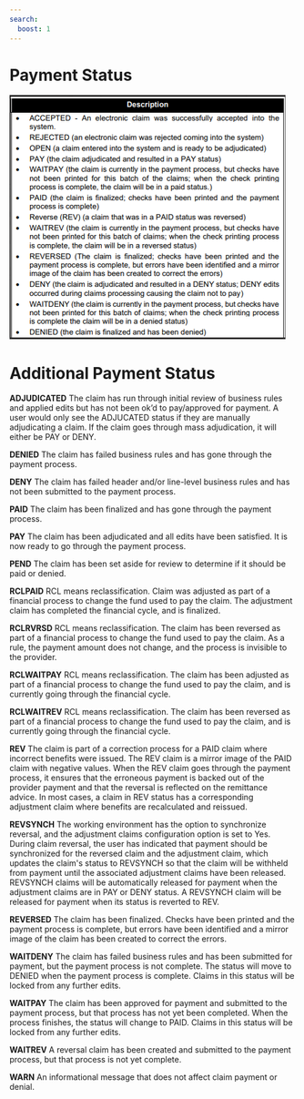 ```yaml
---
search:
  boost: 1
---
```


# Payment Status

![Alt text](Pay%20Status%20Descriptions.png)




# Additional Payment Status

**ADJUDICATED**
The claim has run through initial review of business rules and applied edits but has not been ok’d to pay/approved for payment. A user would only see the ADJUCATED status if they are manually adjudicating a claim. If the claim goes through mass adjudication, it will either be PAY or DENY.

**DENIED**
The claim has failed business rules and has gone through the payment process.

**DENY**
The claim has failed header and/or line-level business rules and has not been submitted to the payment process.

**PAID**
The claim has been finalized and has gone through the payment process.

**PAY**
The claim has been adjudicated and all edits have been satisfied. It is now ready to go through the payment process.

**PEND**
The claim has been set aside for review to determine if it should be paid or denied.

**RCLPAID**
RCL means reclassification. Claim was adjusted as part of a financial process to change the fund used to pay the claim. The adjustment claim has completed the financial cycle, and is finalized.

**RCLRVRSD**
RCL means reclassification. The claim has been reversed as part of a financial process to change the fund used to pay the claim. As a rule, the payment amount does not change, and the process is invisible to the provider.

**RCLWAITPAY**
RCL means reclassification. The claim has been adjusted as part of a financial process to change the fund used to pay the claim, and is currently going through the financial cycle.

**RCLWAITREV**
RCL means reclassification. The claim has been reversed as part of a financial process to change the fund used to pay the claim, and is currently going through the financial cycle.

**REV**
The claim is part of a correction process for a PAID claim where incorrect benefits were issued. The REV claim is a mirror image of the PAID claim with negative values. When the REV claim goes through the payment process, it ensures that the erroneous payment is backed out of the provider payment and that the reversal is reflected on the remittance advice. In most cases, a claim in REV status has a corresponding adjustment claim where benefits are recalculated and reissued.

**REVSYNCH**
The working environment has the option to synchronize reversal, and the adjustment claims configuration option is set to Yes. During claim reversal, the user has indicated that payment should be synchronized for the reversed claim and the adjustment claim, which updates the claim's status to REVSYNCH so that the claim will be withheld from payment until the associated adjustment claims have been released. REVSYNCH claims will be automatically released for payment when the adjustment claims are in PAY or DENY status. A REVSYNCH claim will be released for payment when its status is reverted to REV.

**REVERSED**
The claim has been finalized. Checks have been printed and the payment process is complete, but errors have been identified and a mirror image of the claim has been created to correct the errors.

**WAITDENY**
The claim has failed business rules and has been submitted for payment, but the payment process is not complete. The status will move to DENIED when the payment process is complete. Claims in this status will be locked from any further edits.

**WAITPAY**
The claim has been approved for payment and submitted to the payment process, but that process has not yet been completed. When the process finishes, the status will change to PAID. Claims in this status will be locked from any further edits.

**WAITREV**
A reversal claim has been created and submitted to the payment process, but that process is not yet complete.

**WARN**
An informational message that does not affect claim payment or denial.

 
